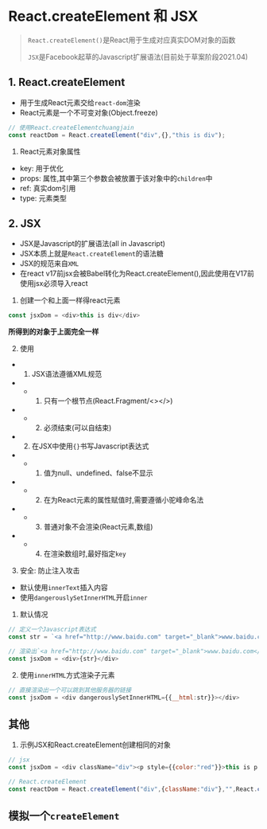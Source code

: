 # React.createElement 和 JSX

> `React.createElement()`是React用于生成对应真实DOM对象的函数
> 
> `JSX`是Facebook起草的Javascript扩展语法(目前处于草案阶段2021.04)


## 1. React.createElement

- 用于生成React元素交给`react-dom`渲染
- React元素是一个不可变对象(Object.freeze)

```js
// 使用React.createElementchuangjain
const reactDom = React.createElement("div",{},"this is div");
```

1. React元素对象属性

- key: 用于优化
- props: 属性,其中第三个参数会被放置于该对象中的`children`中
- ref: 真实dom引用
- type: 元素类型

## 2. JSX

- JSX是Javascript的扩展语法(all in Javascript)
- JSX本质上就是`React.createElement`的语法糖
- JSX的规范来自`XML`
- 在react v17前jsx会被Babel转化为React.createElement(),因此使用在V17前使用jsx必须导入react

1. 创建一个和上面一样得react元素

```js
const jsxDom = <div>this is div</div>
```

**所得到的对象于上面完全一样**

2. 使用

- 1. JSX语法遵循XML规范
- - 1. 只有一个根节点(React.Fragment/<></>)
- - 2. 必须结束(可以自结束)
- 2.  在JSX中使用`{}`书写Javascript表达式
- - 1. 值为null、undefined、false不显示
- - 2. 在为React元素的属性赋值时,需要遵循小驼峰命名法
- - 3. 普通对象不会渲染(React元素,数组)
- - 4. 在渲染数组时,最好指定`key`

3. 安全: 防止注入攻击

- 默认使用`innerText`插入内容
- 使用`dangerouslySetInnerHTML`开启`inner`
  
1. 默认情况

```js
// 定义一个Javascript表达式
const str = `<a href="http://www.baidu.com" target="_blank">www.baidu.com</a>`
```

```js
// 渲染出`<a href="http://www.baidu.com" target="_blank">www.baidu.com</a>`字符串在页面上,没有任何危险
const jsxDom = <div>{str}</div>
```

2. 使用`innerHTML`方式渲染子元素



```js
// 直接渲染出一个可以跳到其他服务器的链接
const jsxDom = <div dangerouslySetInnerHTML={{__html:str}}></div>
```

## 其他

1. 示例JSX和React.createElement创建相同的对象

```js
// jsx
const jsxDom = <div className="div"><p style={{color:"red"}}>this is p element</p><span>this is span element</span></div>

// React.createElement
const reactDom = React.createElement("div",{className:"div"},"",React.createElement("p",{style:{color:"yellow"}},"this is p element"),React.createElement("p",{},"this is span element"))
```

## 模拟一个`createElement`

```js

```

